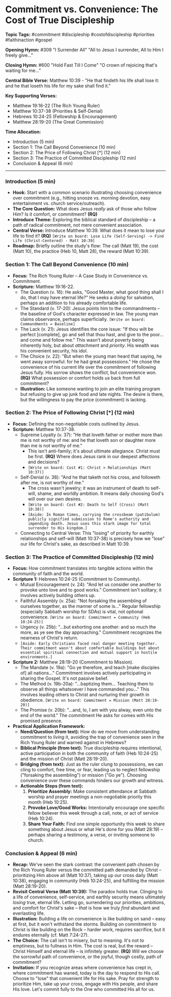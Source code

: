 # Commitment vs. Convenience: The Cost of True Discipleship

**Topic Tags:** #commitment #discipleship #costofdiscipleship #priorities
#faithinaction #gospel

**Opening Hymn:** #309 "I Surrender All" "All to Jesus I surrender, All to Him I
freely give..."

**Closing Hymn:** #600 "Hold Fast Till I Come" "O crown of rejoicing that's
waiting for me..."

**Central Bible Verse:** Matthew 10:39 - "He that findeth his life shall lose
it: and he that loseth his life for my sake shall find it."

**Key Supporting Verses:**

- Matthew 19:16-22 (The Rich Young Ruler)
- Matthew 10:37-38 (Priorities & Self-Denial)
- Hebrews 10:24-25 (Fellowship & Encouragement)
- Matthew 28:19-20 (The Great Commission)

**Time Allocation:**

- Introduction (5 min)
- Section 1: The Call Beyond Convenience (10 min)
- Section 2: The Price of Following Christ [*] (12 min)
- Section 3: The Practice of Committed Discipleship (12 min)
- Conclusion & Appeal (6 min)

---

### Introduction (5 min)

- **Hook:** Start with a common scenario illustrating choosing convenience over
  commitment (e.g., hitting snooze vs. morning devotion, easy entertainment vs.
  church service/outreach).
- **The Core Question:** What does Jesus _really_ ask of those who follow Him?
  Is it comfort, or commitment? **(RQ)**
- **Introduce Theme:** Exploring the biblical standard of discipleship – a path
  of radical commitment, not mere convenient association.
- **Central Verse:** Introduce Matthew 10:39. What does it mean to lose your
  life to find it? **(RQ)**
  `[Write on board: Lose Life (Self-Serving) -> Find Life (Christ-Centered) - Matt 10:39]`
- **Roadmap:** Briefly outline the study's flow: The call (Matt 19), the cost
  (Matt 10), the practice (Heb 10, Matt 28), the reward (Matt 10:39).

### Section 1: The Call Beyond Convenience (10 min)

- **Focus:** The Rich Young Ruler – A Case Study in Convenience vs. Commitment.
- **Scripture:** Matthew 19:16-22.
  - The Question (v. 16): He asks, "Good Master, what good thing shall I do,
    that I may have eternal life?" He seeks a _doing_ for salvation, perhaps an
    addition to his already comfortable life.
  - The Standard (v. 17-20): Jesus points him to the commandments – the baseline
    of God's character expressed in law. The young man claims observance,
    perhaps superficially. `[Write on board: Commandments = Baseline]`
  - The Lack (v. 21): Jesus identifies the core issue: "If thou wilt be perfect
    [complete], go and sell that thou hast, and give to the poor... and come and
    follow me." This wasn't about poverty being inherently holy, but about
    _attachment_ and _priority_. His wealth was his convenient security, his
    idol.
  - The Choice (v. 22): "But when the young man heard that saying, he went away
    sorrowful: for he had great possessions." He chose the convenience of his
    current life over the commitment of following Jesus fully. His sorrow shows
    the conflict, but convenience won. **(RQ)** What possession or comfort holds
    _us_ back from full commitment?
  - **Illustration:** Like someone wanting to join an elite training program but
    refusing to give up junk food and late nights. The desire is there, but the
    willingness to pay the price (commitment) is lacking.

### Section 2: The Price of Following Christ [*] (12 min)

- **Focus:** Defining the non-negotiable costs outlined by Jesus.
- **Scripture:** Matthew 10:37-38.
  - Supreme Loyalty (v. 37): "He that loveth father or mother more than me is
    not worthy of me: and he that loveth son or daughter more than me is not
    worthy of me."
    - This isn't anti-family; it's about ultimate allegiance. Christ must be
      first. **(RQ)** Where does Jesus rank in our deepest affections and
      decisions?
    - `[Write on board: Cost #1: Christ > Relationships (Matt 10:37)]`
  - Self-Denial (v. 38): "And he that taketh not his cross, and followeth after
    me, is not worthy of me."
    - The cross wasn't jewelry; it was an instrument of death to self-will,
      shame, and worldly ambition. It means daily choosing God's will over our
      own desires.
    - `[Write on board: Cost #2: Death to Self (Cross) (Matt 10:38)]`
    - `[Aside: In Roman times, carrying the crossbeam (patibulum) publicly signified submission to Rome's authority and impending death. Jesus uses this stark image for total surrender to His kingdom.]`
  - Connecting to Central Verse: This "losing" of priority for earthly
    relationships and self-will (Matt 10:37-38) is precisely how we "lose" our
    life for Christ's sake, as described in Matt 10:39.

### Section 3: The Practice of Committed Discipleship (12 min)

- **Focus:** How commitment translates into tangible actions within the
  community of faith and the world.
- **Scripture 1:** Hebrews 10:24-25 (Commitment to Community).
  - Mutual Encouragement (v. 24): "And let us consider one another to provoke
    unto love and to good works." Commitment isn't solitary; it involves
    actively building others up.
  - Faithful Assembly (v. 25a): "Not forsaking the assembling of ourselves
    together, as the manner of some is..." Regular fellowship (especially
    Sabbath worship for SDAs) is vital, not optional convenience.
    `[Write on board: Commitment = Community (Heb 10:24-25)]`
  - Urgency (v. 25b): "...but exhorting one another: and so much the more, as ye
    see the day approaching." Commitment recognizes the nearness of Christ's
    return.
  - `[Aside: Early Christians faced real danger meeting together. Their commitment wasn't about comfortable buildings but about essential spiritual connection and mutual support in hostile environments.]`
- **Scripture 2:** Matthew 28:19-20 (Commitment to Mission).
  - The Mandate (v. 19a): "Go ye therefore, and teach [make disciples of] all
    nations..." Commitment involves actively participating in sharing the
    Gospel. It's not passive belief.
  - The Method (v. 19b-20a): "...baptizing them... Teaching them to observe all
    things whatsoever I have commanded you..." This involves leading others to
    Christ and nurturing their growth in obedience.
    `[Write on board: Commitment = Mission (Matt 28:19-20)]`
  - The Promise (v. 20b): "...and, lo, I am with you alway, even unto the end of
    the world." The commitment He asks for comes with His promised presence.
- **Practical Application Framework:**
  - **Need/Question (from text):** How do we move from understanding commitment
    to _living_ it, avoiding the trap of convenience seen in the Rich Young
    Ruler and warned against in Hebrews?
  - **Biblical Principle (from text):** True discipleship requires intentional,
    active participation in both the community of faith (Heb 10:24-25) and the
    mission of Christ (Matt 28:19-20).
  - **Bridging (from text):** Just as the ruler clung to possessions, we can
    cling to comfort, free time, or fear, leading us to neglect fellowship
    ("forsaking the assembling") or mission ("Go ye"). Choosing convenience over
    these commands hinders our growth and witness.
  - **Actionable Steps (from text):**
    1.  **Prioritize Assembly:** Make consistent attendance at Sabbath worship
        and prayer meetings a non-negotiable priority this month (Heb 10:25).
    2.  **Provoke Love/Good Works:** Intentionally encourage one specific fellow
        believer this week through a call, note, or act of service (Heb 10:24).
    3.  **Share Your Faith:** Find one simple opportunity this week to share
        something about Jesus or what He's done for you (Matt 28:19) – perhaps
        sharing a testimony, a verse, or inviting someone to church.

### Conclusion & Appeal (6 min)

- **Recap:** We've seen the stark contrast: the convenient path chosen by the
  Rich Young Ruler versus the committed path demanded by Christ – prioritizing
  Him above all (Matt 10:37), taking up our cross daily (Matt 10:38), engaging
  in community (Heb 10:24-25), and fulfilling the mission (Matt 28:19-20).
- **Revisit Central Verse (Matt 10:39):** The paradox holds true. Clinging to a
  life of convenience, self-service, and earthly security means ultimately
  _losing_ true, eternal life. Letting go, surrendering our priorities,
  ambitions, and comfort for Christ's sake – _that_ is how we truly _find_
  abundant and everlasting life.
- **Illustration:** Building a life on convenience is like building on sand –
  easy at first, but it won't withstand the storms. Building on commitment to
  Christ is like building on the Rock – harder work, requires sacrifice, but it
  endures eternally (cf. Matt 7:24-27).
- **The Choice:** The call isn't to misery, but to meaning. It's not to
  emptiness, but to fullness in Him. The cost is real, but the reward – Christ
  Himself and eternal life – is infinitely greater. **(RQ)** Will we choose the
  sorrowful path of convenience, or the joyful, though costly, path of
  commitment?
- **Invitation:** If you recognize areas where convenience has crept in, where
  commitment has waned, today is the day to respond to His call. Choose to
  "lose" that convenient life for His sake. Pray for strength to prioritize Him,
  take up your cross, engage with His people, and share His love. Let's commit
  fully to the One who committed His all for us.
